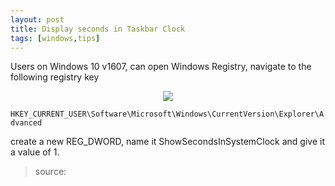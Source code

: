```yaml
---
layout: post
title: Display seconds in Taskbar Clock
tags: [windows,tips]
---
```

Users on Windows 10 v1607, can open Windows Registry, navigate to the following registry key 

<div style="text-align: center;">
	<img src="https://i.imgur.com/geWaupx.jpg">
</div>

`HKEY_CURRENT_USER\Software\Microsoft\Windows\CurrentVersion\Explorer\Advanced`

create a new REG_DWORD, name it ShowSecondsInSystemClock and give it a value of 1.

>source: [](https://www.thewindowsclub.com/display-seconds-in-taskbar-clock-windows)